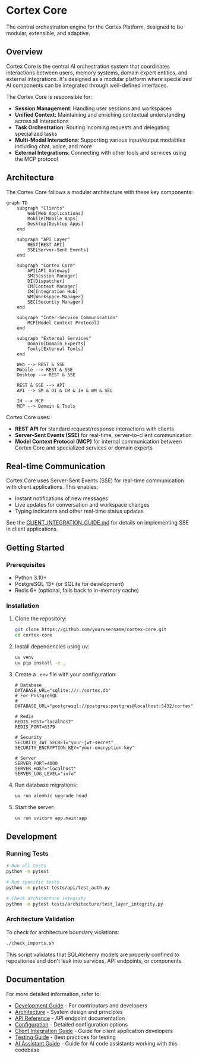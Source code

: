 # Cortex Core

The central orchestration engine for the Cortex Platform, designed to be modular, extensible, and adaptive.

## Overview

Cortex Core is the central AI orchestration system that coordinates interactions between users, memory systems, domain expert entities, and external integrations. It's designed as a modular platform where specialized AI components can be integrated through well-defined interfaces.

The Cortex Core is responsible for:

- **Session Management**: Handling user sessions and workspaces
- **Unified Context**: Maintaining and enriching contextual understanding across all interactions
- **Task Orchestration**: Routing incoming requests and delegating specialized tasks
- **Multi-Modal Interactions**: Supporting various input/output modalities including chat, voice, and more
- **External Integrations**: Connecting with other tools and services using the MCP protocol

## Architecture

The Cortex Core follows a modular architecture with these key components:

```mermaid
graph TD
    subgraph "Clients"
        Web[Web Applications]
        Mobile[Mobile Apps]
        Desktop[Desktop Apps]
    end

    subgraph "API Layer"
        REST[REST API]
        SSE[Server-Sent Events]
    end

    subgraph "Cortex Core"
        API[API Gateway]
        SM[Session Manager]
        DI[Dispatcher]
        CM[Context Manager]
        IH[Integration Hub]
        WM[Workspace Manager]
        SEC[Security Manager]
    end

    subgraph "Inter-Service Communication"
        MCP[Model Context Protocol]
    end

    subgraph "External Services"
        Domain[Domain Experts]
        Tools[External Tools]
    end

    Web --> REST & SSE
    Mobile --> REST & SSE
    Desktop --> REST & SSE

    REST & SSE --> API
    API --> SM & DI & CM & IH & WM & SEC

    IH --> MCP
    MCP --> Domain & Tools
```

Cortex Core uses:

- **REST API** for standard request/response interactions with clients
- **Server-Sent Events (SSE)** for real-time, server-to-client communication
- **Model Context Protocol (MCP)** for internal communication between Cortex Core and specialized services or domain experts

## Real-time Communication

Cortex Core uses Server-Sent Events (SSE) for real-time communication with client applications. This enables:

- Instant notifications of new messages
- Live updates for conversation and workspace changes
- Typing indicators and other real-time status updates

See the [CLIENT_INTEGRATION_GUIDE.md](./CLIENT_INTEGRATION_GUIDE.md) for details on implementing SSE in client applications.

## Getting Started

### Prerequisites

- Python 3.10+
- PostgreSQL 13+ (or SQLite for development)
- Redis 6+ (optional, falls back to in-memory cache)

### Installation

1. Clone the repository:

   ```bash
   git clone https://github.com/yourusername/cortex-core.git
   cd cortex-core
   ```

2. Install dependencies using uv:

   ```bash
   uv venv
   uv pip install -e .
   ```

3. Create a `.env` file with your configuration:

   ```
   # Database
   DATABASE_URL="sqlite:///./cortex.db"
   # For PostgreSQL
   # DATABASE_URL="postgresql://postgres:postgres@localhost:5432/cortex"

   # Redis
   REDIS_HOST="localhost"
   REDIS_PORT=6379

   # Security
   SECURITY_JWT_SECRET="your-jwt-secret"
   SECURITY_ENCRYPTION_KEY="your-encryption-key"

   # Server
   SERVER_PORT=4000
   SERVER_HOST="localhost"
   SERVER_LOG_LEVEL="info"
   ```

4. Run database migrations:

   ```bash
   uv run alembic upgrade head
   ```

5. Start the server:
   ```bash
   uv run uvicorn app.main:app
   ```

## Development

### Running Tests

```bash
# Run all tests
python -m pytest

# Run specific tests
python -m pytest tests/api/test_auth.py

# Check architecture integrity
python -m pytest tests/architecture/test_layer_integrity.py
```

### Architecture Validation

To check for architecture boundary violations:

```bash
./check_imports.sh
```

This script validates that SQLAlchemy models are properly confined to repositories and don't leak into services, API endpoints, or components.

## Documentation

For more detailed information, refer to:

- [Development Guide](./docs/DEVELOPMENT.md) - For contributors and developers
- [Architecture](./docs/ARCHITECTURE.md) - System design and principles
- [API Reference](./docs/API_REFERENCE.md) - API endpoint documentation
- [Configuration](./docs/CONFIGURATION.md) - Detailed configuration options
- [Client Integration Guide](./docs/CLIENT_INTEGRATION_GUIDE.md) - Guide for client application developers
- [Testing Guide](./docs/TESTING.md) - Best practices for testing
- [AI Assistant Guide](./docs/AI_ASSISTANT_GUIDE.md) - Guide for AI code assistants working with this codebase
